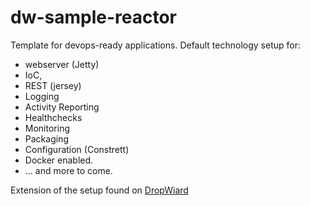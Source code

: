 # dw-sample-reactor
Template for devops-ready applications.
Default technology setup for: 
* webserver (Jetty)
* IoC, 
* REST (jersey)
* Logging
* Activity Reporting
* Healthchecks
* Monitoring
* Packaging
* Configuration (Constrett)
* Docker enabled.
* ... and more to come.


Extension of the setup found on <a href="http://www.dropwizard.io/"/>DropWiard</a>
